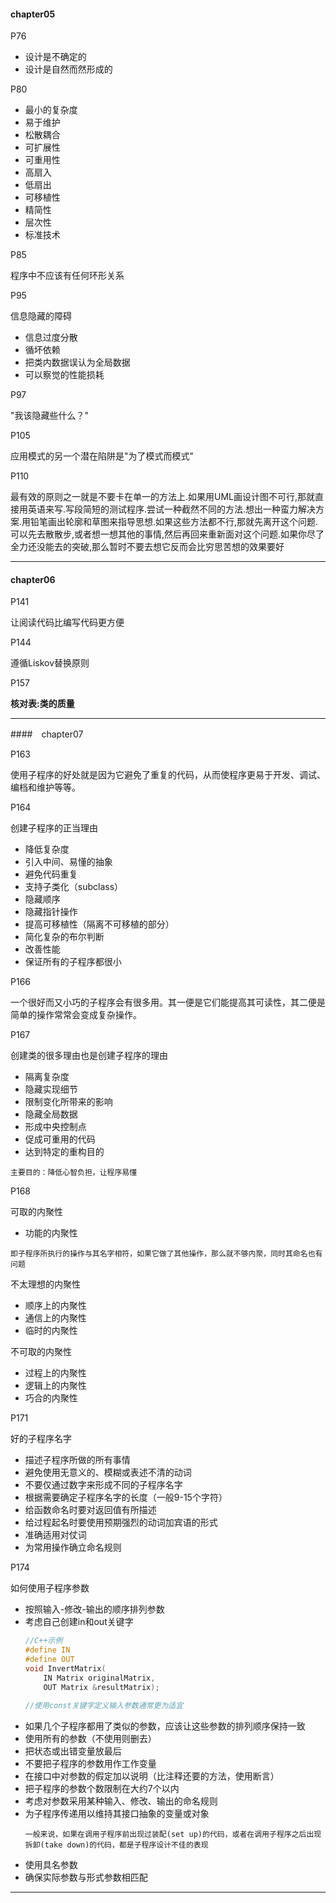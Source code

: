 #### chapter05

P76

- 设计是不确定的
- 设计是自然而然形成的

P80

- 最小的复杂度 
- 易于维护
- 松散耦合
- 可扩展性
- 可重用性
- 高扇入
- 低扇出
- 可移植性
- 精简性
- 层次性
- 标准技术

P85

程序中不应该有任何环形关系

P95

信息隐藏的障碍
- 信息过度分散
- 循坏依赖
- 把类内数据误认为全局数据
- 可以察觉的性能损耗

P97

"我该隐藏些什么？"

P105

应用模式的另一个潜在陷阱是"为了模式而模式"

P110

最有效的原则之一就是不要卡在单一的方法上.如果用UML画设计图不可行,那就直接用英语来写.写段简短的测试程序.尝试一种截然不同的方法.想出一种蛮力解决方案.用铅笔画出轮廓和草图来指导思想.如果这些方法都不行,那就先离开这个问题.可以先去散散步,或者想一想其他的事情,然后再回来重新面对这个问题.如果你尽了全力还没能去的突破,那么暂时不要去想它反而会比穷思苦想的效果要好

---

#### chapter06

P141

让阅读代码比编写代码更方便

P144

遵循Liskov替换原则

P157

**核对表:类的质量**

---

####　chapter07

P163

使用子程序的好处就是因为它避免了重复的代码，从而使程序更易于开发、调试、编档和维护等等。

P164

创建子程序的正当理由

- 降低复杂度
- 引入中间、易懂的抽象
- 避免代码重复
- 支持子类化（subclass）
- 隐藏顺序
- 隐藏指针操作
- 提高可移植性（隔离不可移植的部分）
- 简化复杂的布尔判断
- 改善性能
- 保证所有的子程序都很小

P166

一个很好而又小巧的子程序会有很多用。其一便是它们能提高其可读性，其二便是简单的操作常常会变成复杂操作。

P167

创建类的很多理由也是创建子程序的理由

- 隔离复杂度
- 隐藏实现细节
- 限制变化所带来的影响
- 隐藏全局数据
- 形成中央控制点
- 促成可重用的代码
- 达到特定的重构目的


`主要目的：降低心智负担，让程序易懂`

P168

可取的内聚性

- 功能的内聚性

`即子程序所执行的操作与其名字相符，如果它做了其他操作，那么就不够内聚，同时其命名也有问题`

不太理想的内聚性

- 顺序上的内聚性
- 通信上的内聚性
- 临时的内聚性

不可取的内聚性

- 过程上的内聚性
- 逻辑上的内聚性
- 巧合的内聚性

P171

好的子程序名字

- 描述子程序所做的所有事情
- 避免使用无意义的、模糊或表述不清的动词
- 不要仅通过数字来形成不同的子程序名字
- 根据需要确定子程序名字的长度（一般9-15个字符）
- 给函数命名时要对返回值有所描述
- 给过程起名时要使用预期强烈的动词加宾语的形式
- 准确适用对仗词
- 为常用操作确立命名规则 

P174

如何使用子程序参数

- 按照输入-修改-输出的顺序排列参数
- 考虑自己创建in和out关键字
    ```C++
    //C++示例
    #define IN
    #define OUT
    void InvertMatrix(
        IN Matrix originalMatrix,
        OUT Matrix &resultMatrix);

    //使用const关键字定义输入参数通常更为适宜
    ```
- 如果几个子程序都用了类似的参数，应该让这些参数的排列顺序保持一致
- 使用所有的参数（不使用则删去）
- 把状态或出错变量放最后
- 不要把子程序的参数用作工作变量
- 在接口中对参数的假定加以说明（比注释还要的方法，使用断言）
- 把子程序的参数个数限制在大约7个以内
- 考虑对参数采用某种输入、修改、输出的命名规则
- 为子程序传递用以维持其接口抽象的变量或对象
    ```
    一般来说，如果在调用子程序前出现过装配(set up)的代码，或者在调用子程序之后出现拆卸(take down)的代码，都是子程序设计不佳的表现
    ```
- 使用具名参数
- 确保实际参数与形式参数相匹配





---

